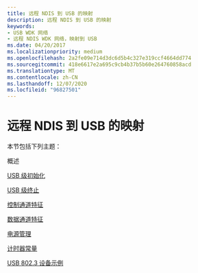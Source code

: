 ```yaml
---
title: 远程 NDIS 到 USB 的映射
description: 远程 NDIS 到 USB 的映射
keywords:
- USB WDK 网络
- 远程 NDIS WDK 网络，映射到 USB
ms.date: 04/20/2017
ms.localizationpriority: medium
ms.openlocfilehash: 2a2fe09e714d3dc6d5b4c327e319ccf4664dd774
ms.sourcegitcommit: 418e6617e2a695c9cb4b37b5b60e264760858acd
ms.translationtype: MT
ms.contentlocale: zh-CN
ms.lasthandoff: 12/07/2020
ms.locfileid: "96827501"
---
```

# <a name="remote-ndis-to-usb-mapping"></a>远程 NDIS 到 USB 的映射





本节包括下列主题：

概述

[USB 级初始化](usb-level-initialization.md)

[USB 级终止](usb-level-termination.md)

[控制通道特征](control-channel-characteristics.md)

[数据通道特征](data-channel-characteristics.md)

[电源管理](power-management.md)

[计时器常量](timer-constants.md)

[USB 802.3 设备示例](usb-802-3-device-sample.md)

 

 





